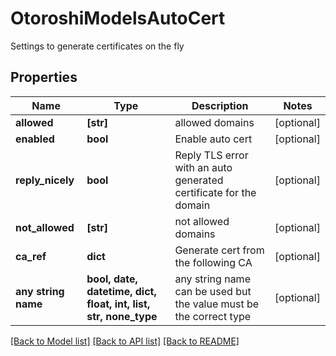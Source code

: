 # OtoroshiModelsAutoCert

Settings to generate certificates on the fly

## Properties
Name | Type | Description | Notes
------------ | ------------- | ------------- | -------------
**allowed** | **[str]** | allowed domains | [optional] 
**enabled** | **bool** | Enable auto cert | [optional] 
**reply_nicely** | **bool** | Reply TLS error with an auto generated certificate for the domain | [optional] 
**not_allowed** | **[str]** | not allowed domains | [optional] 
**ca_ref** | **dict** | Generate cert from the following CA | [optional] 
**any string name** | **bool, date, datetime, dict, float, int, list, str, none_type** | any string name can be used but the value must be the correct type | [optional]

[[Back to Model list]](../README.md#documentation-for-models) [[Back to API list]](../README.md#documentation-for-api-endpoints) [[Back to README]](../README.md)


